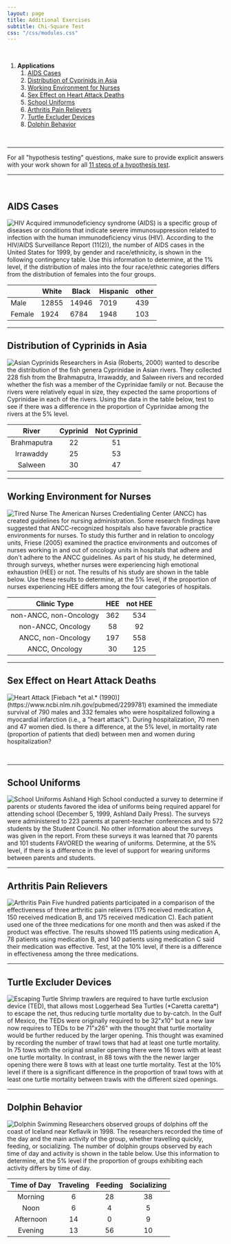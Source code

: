 ```yaml
---
layout: page
title: Additional Exercises
subtitle: Chi-Square Test
css: "/css/modules.css"
---
```


&nbsp;

1. **Applications**
    1. [AIDS Cases](#aids-cases)
    1. [Distribution of Cyprinids in Asia](#distribution-of-cyprinids-in-asia)
    1. [Working Environment for Nurses](#working-environment-for-nurses)
    1. [Sex Effect on Heart Attack Deaths](#sex-effect-on-heart-attack-deaths)
    1. [School Uniforms](#school-uniforms)
    1. [Arthritis Pain Relievers](#arthritis-pain-relievers)
    1. [Turtle Excluder Devices](#turtle-excluder-devices)
    1. [Dolphin Behavior](#dolphin-behavior)

&nbsp;

----

<div class="alert alert-success">For all "hypothesis testing" questions, make sure to provide explicit answers with your work shown for all <a href="../11-steps">11 steps of a hypothesis test</a>.
</div>

----

&nbsp;

## AIDS Cases
<img src="zimgs/hiv.jpg" alt="HIV" class="img-right">
Acquired immunodeficiency syndrome (AIDS) is a specific group of diseases or conditions that indicate severe immunosuppression related to infection with the human immunodeficiency virus (HIV). According to the HIV/AIDS Surveillance Report (11(2)), the number of AIDS cases in the United States for 1999, by gender and race/ethnicity, is shown in the following contingency table. Use this information to determine, at the 1% level, if the distribution of males into the four race/ethnic categories differs from the distribution of females into the four groups.

&nbsp;  | White | Black | Hispanic | other
------- | ----- | ----- | ----- | ----- |
Male    | 12855 | 14946 | 7019 | 439
Female  |  1924 |  6784 | 1948 | 103

----

## Distribution of Cyprinids in Asia
<img src="zimgs/asian-cyprinids.jpg" alt="Asian Cyprinids" class="img-right">
Researchers in Asia (Roberts, 2000) wanted to describe the distribution of the fish genera Cyprinidae in Asian rivers. They collected 228 fish from the Brahmaputra, Irrawaddy, and Salween rivers and recorded whether the fish was a member of the Cyprinidae family or not. Because the rivers were relatively equal in size, they expected the same proportions of Cyprinidae in each of the rivers. Using the data in the table below, test to see if there was a difference in the proportion of Cyprinidae among the rivers at the 5% level.

|    River    | Cyprinid | Not Cyprinid |
|:-----------:|:--------:|:------------:|
| Brahmaputra |    22    |      51      |
|  Irrawaddy  |    25    |      53      |
|   Salween   |    30    |      47      |

----

## Working Environment for Nurses
<img src="zimgs/Nurse-Tired.jpg" alt="Tired Nurse" class="img-right">
The American Nurses Credentialing Center (ANCC) has created guidelines for nursing administration. Some research findings have suggested that ANCC-recognized hospitals also have favorable practice environments for nurses. To study this further and in relation to oncology units, Friese (2005) examined the practice environments and outcomes of nurses working in and out of oncology units in hospitals that adhere and don't adhere to the ANCC guidelines. As part of his study, he determined, through surveys, whether nurses were experiencing high emotional exhaustion (HEE) or not. The results of his study are shown in the table below. Use these results to determine, at the 5% level, if the proportion of nurses experiencing HEE differs among the four categories of hospitals.

|       Clinic Type      | HEE | not HEE |
|:----------------------:|:---:|:-------:|
| non-ANCC, non-Oncology | 362 |   534   |
|   non-ANCC, Oncology   |  58 |    92   |
|   ANCC, non-Oncology   | 197 |   558   |
|     ANCC, Oncology     |  30 |   125   |

----

## Sex Effect on Heart Attack Deaths
<img src="zimgs/heart-attack-silent.jpg" alt="Heart Attack" class="img-right">
[Fiebach *et al.* (1990)](https://www.ncbi.nlm.nih.gov/pubmed/2299781) examined the immediate survival of 790 males and 332 females who were hospitalized following a myocardial infarction (i.e., a "heart attack"). During hospitalization, 70 men and 47 women died. Is there a difference, at the 5% level, in mortality rate (proportion of patients that died) between men and women during hospitalization?

&nbsp;

----

## School Uniforms
<img src="zimgs/school-uniforms.jpg" alt="School Uniforms" class="img-right">
Ashland High School conducted a survey to determine if parents or students favored the idea of uniforms being required apparel for attending school (December 5, 1999, Ashland Daily Press). The surveys were administered to 223 parents at parent-teacher conferences and to 572 students by the Student Council. No other information about the surveys was given in the report. From these surveys it was learned that 70 parents and 101 students FAVORED the wearing of uniforms. Determine, at the 5% level, if there is a difference in the level of support for wearing uniforms between parents and students.

----

## Arthritis Pain Relievers
<img src="zimgs/arthritis-pain.jpg" alt="Arthritis Pain" class="img-right">
Five hundred patients participated in a comparison of the effectiveness of three arthritic pain relievers (175 received medication A, 150 received medication B, and 175 received medication C). Each patient used one of the three medications for one month and then was asked if the product was effective. The results showed 115 patients using medication A, 78 patients using medication B, and 140 patients using medication C said their medication was effective. Test, at the 10% level, if there is a difference in effectiveness among the three medications.

----

## Turtle Excluder Devices
<img src="zimgs/turtle_escape_from_ted.jpg" alt="Escaping Turtle" class="img-right">
Shrimp trawlers are required to have turtle exclusion device (TED), that allows most Loggerhead Sea Turtles (*Caretta caretta*) to escape the net, thus reducing turtle mortality due to by-catch. In the Gulf of Mexico, the TEDs were originally required to be 32"x10" but a new law now requires to TEDs to be 71"x26" with the thought that turtle mortality would be further reduced by the larger opening. This thought was examined by recording the number of trawl tows that had at least one turtle mortality. In 75 tows with the original smaller opening there were 16 tows with at least one turtle mortality. In contrast, in 88 tows with the the newer larger opening there were 8 tows with at least one turtle mortality. Test at the 10% level if there is a significant difference in the proportion of trawl tows with at least one turtle mortality between trawls with the different sized openings.

----

## Dolphin Behavior
<img src="zimgs/behavior_dolphins.jpg" alt="Dolphin Swimming" class="img-right">
Researchers observed groups of dolphins off the coast of Iceland near Keflavik in 1998. The researchers recorded the time of the day and the main activity of the group, whether travelling quickly, feeding, or socializing. The number of dolphin groups observed by each time of day and activity is shown in the table below. Use this information to determine, at the 5% level if the proportion of groups exhibiting each activity differs by time of day.

| Time of Day | Traveling | Feeding | Socializing |
|:-----------:|:---------:|:-------:|:-----------:|
|   Morning   |     6     |    28   |      38     |
|     Noon    |     6     |    4    |      5      |
|  Afternoon  |     14    |    0    |      9      |
|   Evening   |     13    |    56   |      10     |


